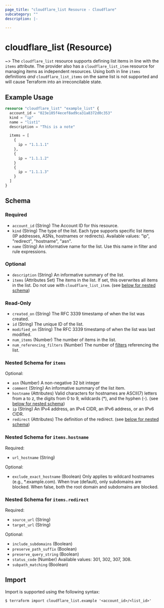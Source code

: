 ```yaml
---
page_title: "cloudflare_list Resource - Cloudflare"
subcategory: ""
description: |-
  
---
```


# cloudflare_list (Resource)



~> The `cloudflare_list` resource supports defining list items in line with the
  `items` attribute. The provider also has a `cloudflare_list_item` resource for
  managing items as independent resources. Using both in line `items` definitions
  _and_ `cloudflare_list_items` on the same list is not supported and will cause
  Terraform into an irreconcilable state.

## Example Usage

```terraform
resource "cloudflare_list" "example_list" {
  account_id = "023e105f4ecef8ad9ca31a8372d0c353"
  kind = "ip"
  name = "list1"
  description = "This is a note"

  items = [
    {
      ip = "1.1.1.1"
    },
    {
      ip = "1.1.1.2"
    }
    {
      ip = "1.1.1.3"
    }
  ]
}
```
<!-- schema generated by tfplugindocs -->
## Schema

### Required

- `account_id` (String) The Account ID for this resource.
- `kind` (String) The type of the list. Each type supports specific list items (IP addresses, ASNs, hostnames or redirects).
Available values: "ip", "redirect", "hostname", "asn".
- `name` (String) An informative name for the list. Use this name in filter and rule expressions.

### Optional

- `description` (String) An informative summary of the list.
- `items` (Attributes Set) The items in the list. If set, this overwrites all items in the list. Do not use with `cloudflare_list_item`. (see [below for nested schema](#nestedatt--items))

### Read-Only

- `created_on` (String) The RFC 3339 timestamp of when the list was created.
- `id` (String) The unique ID of the list.
- `modified_on` (String) The RFC 3339 timestamp of when the list was last modified.
- `num_items` (Number) The number of items in the list.
- `num_referencing_filters` (Number) The number of [filters](/api/resources/filters/) referencing the list.

<a id="nestedatt--items"></a>
### Nested Schema for `items`

Optional:

- `asn` (Number) A non-negative 32 bit integer
- `comment` (String) An informative summary of the list item.
- `hostname` (Attributes) Valid characters for hostnames are ASCII(7) letters from a to z, the digits from 0 to 9, wildcards (*), and the hyphen (-). (see [below for nested schema](#nestedatt--items--hostname))
- `ip` (String) An IPv4 address, an IPv4 CIDR, an IPv6 address, or an IPv6 CIDR.
- `redirect` (Attributes) The definition of the redirect. (see [below for nested schema](#nestedatt--items--redirect))

<a id="nestedatt--items--hostname"></a>
### Nested Schema for `items.hostname`

Required:

- `url_hostname` (String)

Optional:

- `exclude_exact_hostname` (Boolean) Only applies to wildcard hostnames (e.g., *.example.com). When true (default), only subdomains are blocked. When false, both the root domain and subdomains are blocked.


<a id="nestedatt--items--redirect"></a>
### Nested Schema for `items.redirect`

Required:

- `source_url` (String)
- `target_url` (String)

Optional:

- `include_subdomains` (Boolean)
- `preserve_path_suffix` (Boolean)
- `preserve_query_string` (Boolean)
- `status_code` (Number) Available values: 301, 302, 307, 308.
- `subpath_matching` (Boolean)

## Import

Import is supported using the following syntax:

```shell
$ terraform import cloudflare_list.example '<account_id>/<list_id>'
```